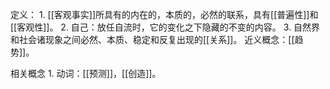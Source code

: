 定义：
	1. [[客观事实]]所具有的内在的，本质的，必然的联系，具有[[普遍性]]和[[客观性]]。
	2. 自己：放任自流时，它的变化之下隐藏的不变的内容。
	3. 自然界和社会诸现象之间必然、本质、稳定和反复出现的[[关系]]。
近义概念：[[趋势]]。

相关概念
	1. 动词：[[预测]]，[[创造]]。